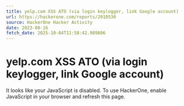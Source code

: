```yaml
---
title: yelp.com XSS ATO (via login keylogger, link Google account)
url: https://hackerone.com/reports/2010530
source: HackerOne Hacker Activity
date: 2023-08-16
fetch_date: 2025-10-04T11:58:42.989806
---
```


# yelp.com XSS ATO (via login keylogger, link Google account)

It looks like your JavaScript is disabled. To use HackerOne, enable JavaScript in your browser and refresh this page.